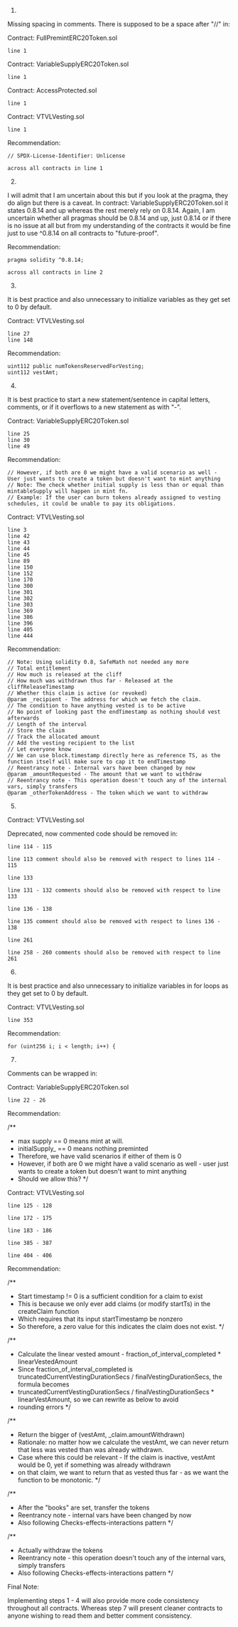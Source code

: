 1.

Missing spacing in comments.
There is supposed to be a space after "//" in:

Contract: FullPremintERC20Token.sol

	line 1

Contract: VariableSupplyERC20Token.sol

	line 1

Contract: AccessProtected.sol

	line 1

Contract: VTVLVesting.sol

	line 1
	
Recommendation:

	// SPDX-License-Identifier: Unlicense

	across all contracts in line 1
	
2.

I will admit that I am uncertain about this but if you look at the pragma, they do align but there is a caveat.
In contract: VariableSupplyERC20Token.sol it states 0.8.14 and up whereas the rest merely rely on 0.8.14.
Again, I am uncertain whether all pragmas should be 0.8.14 and up, just 0.8.14 or if there is no issue at all but
from my understanding of the contracts it would be fine just to use ^0.8.14 on all contracts to "future-proof".

Recommendation:

	pragma solidity ^0.8.14;
	
	across all contracts in line 2

3.

It is best practice and also unnecessary to initialize variables as they get set to 0 by default.

Contract: VTVLVesting.sol

	line 27
	line 148
	
Recommendation:

	uint112 public numTokensReservedForVesting;
	uint112 vestAmt;

4.

It is best practice to start a new statement/sentence in capital letters, comments, or if it overflows to a new statement as with "-".

Contract: VariableSupplyERC20Token.sol

	line 25
	line 30
	line 49
	
Recommendation:

	// However, if both are 0 we might have a valid scenario as well - User just wants to create a token but doesn't want to mint anything
	// Note: The check whether initial supply is less than or equal than mintableSupply will happen in mint fn.
	// Example: If the user can burn tokens already assigned to vesting schedules, it could be unable to pay its obligations.

Contract: VTVLVesting.sol
	
	line 3
	line 42
	line 43
	line 44
	line 45
	line 89
	line 150
	line 152
	line 170
	line 300
	line 301
	line 302
	line 303
	line 369
	line 386
	line 396
	line 405
	line 444
		
Recommendation:

	// Note: Using solidity 0.8, SafeMath not needed any more
	// Total entitlement
	// How much is released at the cliff
	// How much was withdrawn thus far - Released at the cliffReleaseTimestamp
	// Whether this claim is active (or revoked)
	@param _recipient - The address for which we fetch the claim.
	// The condition to have anything vested is to be active
	// No point of looking past the endTimestamp as nothing should vest afterwards
	// Length of the interval
	// Store the claim
	// Track the allocated amount
	// Add the vesting recipient to the list
	// Let everyone know
	// We can use block.timestamp directly here as reference TS, as the function itself will make sure to cap it to endTimestamp
	// Reentrancy note - Internal vars have been changed by now
	@param _amountRequested - The amount that we want to withdraw
	// Reentrancy note - This operation doesn't touch any of the internal vars, simply transfers
	@param _otherTokenAddress - The token which we want to withdraw
	
5.

Contract: VTVLVesting.sol

Deprecated, now commented code should be removed in:

	line 114 - 115
	
	line 113 comment should also be removed with respect to lines 114 - 115

	line 133
	
	line 131 - 132 comments should also be removed with respect to line 133
	
	line 136 - 138
	
	line 135 comment should also be removed with respect to lines 136 - 138

	line 261
	
	line 258 - 260 comments should also be removed with respect to line 261
	
6.

It is best practice and also unnecessary to initialize variables in for loops as they get set to 0 by default.

Contract: VTVLVesting.sol

	line 353
	
Recommendation:

	for (uint256 i; i < length; i++) {
	
7.

Comments can be wrapped in:

Contract: VariableSupplyERC20Token.sol

	line 22 - 26
	
Recommendation:

/**
 * max supply == 0 means mint at will. 
 * initialSupply_ == 0 means nothing preminted
 * Therefore, we have valid scenarios if either of them is 0
 * However, if both are 0 we might have a valid scenario as well - user just wants to create a token but doesn't want to mint anything
 * Should we allow this?
 */

Contract: VTVLVesting.sol

	line 125 - 128
	
	line 172 - 175
	
	line 183 - 186
	
	line 385 - 387
	
	line 404 - 406
	
Recommendation:

/**
 * Start timestamp != 0 is a sufficient condition for a claim to exist
 * This is because we only ever add claims (or modify startTs) in the createClaim function 
 * Which requires that its input startTimestamp be nonzero
 * So therefore, a zero value for this indicates the claim does not exist.
 */      

/** 
 * Calculate the linear vested amount - fraction_of_interval_completed * linearVestedAmount
 * Since fraction_of_interval_completed is truncatedCurrentVestingDurationSecs / finalVestingDurationSecs, the formula becomes
 * truncatedCurrentVestingDurationSecs / finalVestingDurationSecs * linearVestAmount, so we can rewrite as below to avoid 
 * rounding errors
 */	

/**	
 * Return the bigger of (vestAmt, _claim.amountWithdrawn)
 * Rationale: no matter how we calculate the vestAmt, we can never return that less was vested than was already withdrawn.
 * Case where this could be relevant - If the claim is inactive, vestAmt would be 0, yet if something was already withdrawn 
 * on that claim, we want to return that as vested thus far - as we want the function to be monotonic.
 */
 
/**
 * After the "books" are set, transfer the tokens
 * Reentrancy note - internal vars have been changed by now
 * Also following Checks-effects-interactions pattern
 */

/** 
 * Actually withdraw the tokens
 * Reentrancy note - this operation doesn't touch any of the internal vars, simply transfers
 * Also following Checks-effects-interactions pattern
 */
 
Final Note:

Implementing steps 1 - 4 will also provide more code consistency throughout all contracts.
Whereas step 7 will present cleaner contracts to anyone wishing to read them and better comment consistency.
